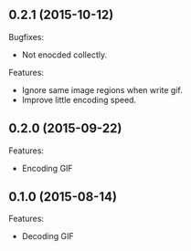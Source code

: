 ## 0.2.1 (2015-10-12)

Bugfixes:

  - Not enocded collectly.

Features:

  - Ignore same image regions when write gif.
  - Improve little encoding speed.

## 0.2.0 (2015-09-22)

Features:

  - Encoding GIF


## 0.1.0 (2015-08-14)

Features:

  - Decoding GIF

